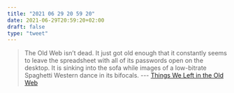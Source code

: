 ```yaml
---
title: "2021 06 29 20 59 20"
date: 2021-06-29T20:59:20+02:00
draft: false
type: "tweet"
---
```

> The Old Web isn’t dead. It just got old enough that it constantly seems to leave the spreadsheet with all of its passwords open on the desktop. It is sinking into the sofa while images of a low-bitrate Spaghetti Western dance in its bifocals. --- [Things We Left in the Old Web](https://www.kickscondor.com/things-we-left-in-the-old-web/)
